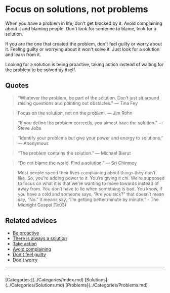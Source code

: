 # Focus on solutions, not problems

When you have a problem in life, don't get blocked by it. Avoid complaining about it and blaming people. Don't look for someone to blame, look for a solution.

If you are the one that created the problem, don't feel guilty or worry about it. Feeling guilty or worrying about it won't solve it. Just look for a solution and learn from it.

Looking for a solution is being proactive, taking action instead of waiting for the problem to be solved by itself.

## Quotes

> “Whatever the problem, be part of the solution. Don’t just sit around raising questions and pointing out obstacles.” ― Tina Fey

> Focus on the solution, not on the problem. ― Jim Rohn

> “If you define the problem correctly, you almost have the solution.” ― Steve Jobs

> “Identify your problems but give your power and energy to solutions.” ― Anonymous

> “The problem contains the solution.” ― Michael Bierut

> “Do not blame the world. Find a solution.” ― Sri Chinmoy

> Most people spend their lives complaining about things they don’t like. So, you’re adding power to it. You’re giving it chi. We’re supposed to focus on what it is that we’re wanting to move towards instead of away from. You don’t have to lie when something is bad. You know, if you have a cold and someone says, “Are you sick?” that doesn’t mean say, “No.” It means say, “I’m getting better minute by minute.” - The Midnight Gospel (1x03)

## Related advices

- [Be proactive](../Be%20proactive/index.md)
- [There is always a solution](../There%20is%20always%20a%20solution/index.md)
- [Take action](../Take%20action/index.md)
- [Avoid complaining](../Avoid%20complaining/index.md)
- [Don't feel guilty](../Don't%20feel%20guilty/index.md)
- [Don't worry](../Don't%20worry/index.md)
<hr/><br/>[Categories:](../Categories/index.md) [Solutions](../Categories/Solutions.md) [Problems](../Categories/Problems.md)